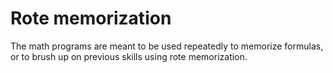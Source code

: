 # Rote memorization
The math programs are meant to be used repeatedly to memorize formulas, or to brush up on previous skills using rote memorization.